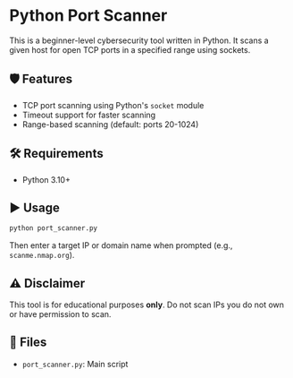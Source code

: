 # Python Port Scanner

This is a beginner-level cybersecurity tool written in Python. It scans a given host for open TCP ports in a specified range using sockets.

## 🛡 Features

- TCP port scanning using Python's `socket` module
- Timeout support for faster scanning
- Range-based scanning (default: ports 20-1024)

## 🛠 Requirements

- Python 3.10+

## ▶️ Usage

```bash
python port_scanner.py
```

Then enter a target IP or domain name when prompted (e.g., `scanme.nmap.org`).

## ⚠️ Disclaimer

This tool is for educational purposes **only**. Do not scan IPs you do not own or have permission to scan.

## 📂 Files

- `port_scanner.py`: Main script
